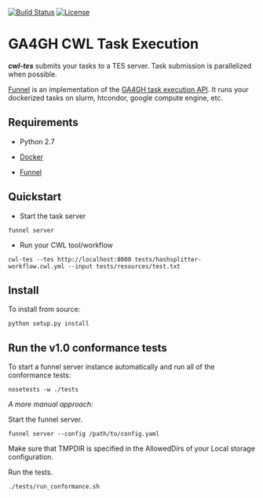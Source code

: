 [![Build Status](https://travis-ci.org/common-workflow-language/cwl-tes.svg?branch=master)](https://travis-ci.org/common-workflow-language/cwl-tes)
[![License](https://img.shields.io/badge/License-Apache%202.0-blue.svg)](https://opensource.org/licenses/Apache-2.0)

# GA4GH CWL Task Execution 

___cwl-tes___ submits your tasks to a TES server. Task submission is parallelized when possible.

[Funnel](https://ohsu-comp-bio.github.io/funnel) is an implementation of the [GA4GH task execution API](https://github.com/ga4gh/task-execution-schemas). It runs your dockerized tasks on slurm, htcondor, google compute engine, etc.


## Requirements

* Python 2.7

* [Docker](https://docs.docker.com/)

* [Funnel](https://ohsu-comp-bio.github.io/funnel)

## Quickstart

* Start the task server

```
funnel server
```

* Run your CWL tool/workflow

```
cwl-tes --tes http://localhost:8000 tests/hashsplitter-workflow.cwl.yml --input tests/resources/test.txt
```

## Install

To install from source:

```
python setup.py install
```


## Run the v1.0 conformance tests

To start a funnel server instance automatically and run all of the conformance tests:

```
nosetests -w ./tests
```


_A more manual approach:_

Start the funnel server.

```
funnel server --config /path/to/config.yaml
```

Make sure that TMPDIR is specified in the AllowedDirs of your Local storage configuration.

Run the tests.

```
./tests/run_conformance.sh
```
